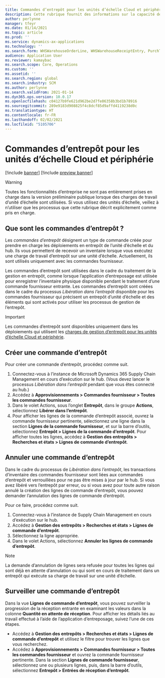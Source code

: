 ```yaml
---
title: Commandes d’entrepôt pour les unités d’échelle Cloud et périphérie
description: Cette rubrique fournit des informations sur la capacité de commandes d’entrepôt dans le cadre de la charge de travail de l’unité d’échelle d’entrepôt.
author: perlynne
manager: tfeyr
ms.date: 01/14/2021
ms.topic: article
ms.prod: ''
ms.service: dynamics-ax-applications
ms.technology: ''
ms.search.form: WHSWarehouseOrderLine, WHSWarehouseReceiptEntry, PurchTable
audience: Application User
ms.reviewer: kamaybac
ms.search.scope: Core, Operations
ms.custom: ''
ms.assetid: ''
ms.search.region: global
ms.search.industry: SCM
ms.author: perlynne
ms.search.validFrom: 2021-01-14
ms.dyn365.ops.version: 10.0.17
ms.openlocfilehash: c04127b9fe621d962be2d7fe06358b3bd1b78916
ms.sourcegitcommit: 289e9183d908825f4c8dcf85d9affd4119238d0c
ms.translationtype: HT
ms.contentlocale: fr-FR
ms.lasthandoff: 02/02/2021
ms.locfileid: "5105706"
---
```

# <a name="warehouse-orders-for-cloud-and-edge-scale-units"></a>Commandes d’entrepôt pour les unités d’échelle Cloud et périphérie

[!include [banner](../includes/banner.md)]
[!include [preview banner](../includes/preview-banner.md)]

> [!WARNING]
> Toutes les fonctionnalités d’entreprise ne sont pas entièrement prises en charge dans la version préliminaire publique lorsque des charges de travail d’unité d’échelle sont utilisées. Si vous utilisez des unités d’échelle, veillez à n’utiliser que les processus que cette rubrique décrit explicitement comme pris en charge.

## <a name="what-are-warehouse-orders"></a>Que sont les commandes d’entrepôt ?

Les *commandes d’entrepôt* désignent un type de commande créée pour prendre en charge les déploiements en entrepôt de l’unité d’échelle et du hub. Ils vous permettent de recevoir un inventaire lorsque vous exécutez une charge de travail d’entrepôt sur une unité d’échelle. Actuellement, ils sont utilisés uniquement avec les commandes fournisseur.

Les commandes d’entrepôt sont utilisées dans le cadre du traitement de la gestion en entrepôt, comme lorsque l’application d’entreposage est utilisée pour enregistrer l’inventaire physique disponible pendant le traitement d’une commande fournisseur entrante. Les commandes d’entrepôt sont créées dans le cadre du processus *Libération dans l’entrepôt* disponible pour les commandes fournisseur qui précisent un entrepôt d’unité d’échelle et des éléments qui sont activés pour utiliser les processus de gestion de l’entrepôt.

> [!IMPORTANT]
> Les commandes d’entrepôt sont disponibles uniquement dans les déploiements qui utilisent les [charges de gestion d’entrepôt pour les unités d’échelle Cloud et périphérie](cloud-edge-workload-warehousing.md).

## <a name="create-a-warehouse-order"></a>Créer une commande d’entrepôt

Pour créer une commande d’entrepôt, procédez comme suit.

1. Connectez-vous à l’instance de Microsoft Dynamics 365 Supply Chain Management en cours d’exécution sur le hub. (Vous devez lancer le processus *Libération dans l’entrepôt* pendant que vous êtes connecté au hub.)
1. Accédez à **Approvisionnements \> Commandes fournisseur \> Toutes les commandes fournisseur**.
1. Dans le volet Actions, sous l’onglet **Entrepôt**, dans le groupe **Actions**, sélectionnez **Libérer dans l’entrepôt**.
1. Pour afficher les lignes de la commande d’entrepôt associé, ouvrez la commande fournisseur pertinente, sélectionnez une ligne dans la section **Lignes de la commande fournisseur**, et sur la barre d’outils, sélectionnez **Entrepôt \> Lignes de la commande d’entrepôt**. Pour afficher toutes les lignes, accédez à **Gestion des entrepôts \> Recherches et états \> Lignes de commande d’entrepôt**.

## <a name="cancel-a-warehouse-order"></a>Annuler une commande d’entrepôt

Dans le cadre du processus de *Libération dans l’entrepôt*, les transactions d’inventaire des commandes fournisseur sont liées aux commandes d’entrepôt et verrouillées pour ne pas être mises à jour par le hub. Si vous avez libéré vers l’entrepôt par erreur, ou si vous avez pour toute autre raison annulé la création des lignes de commande d’entrepôt, vous pouvez demander l’annulation des lignes de commande d’entrepôt.

Pour ce faire, procédez comme suit.

1. Connectez-vous à l’instance de Supply Chain Management en cours d’exécution sur le hub.
1. Accédez à **Gestion des entrepôts \> Recherches et états \> Lignes de commande d’entrepôt**.
1. Sélectionnez la ligne appropriée.
1. Dans le volet Actions, sélectionnez **Annuler les lignes de commande d’entrepôt**.

> [!NOTE]
> La demande d’annulation de lignes sera refusée pour toutes les lignes qui sont déjà en attente d’annulation ou qui sont en cours de traitement dans un entrepôt qui exécute sa charge de travail sur une unité d’échelle.

## <a name="monitor-a-warehouse-order"></a>Surveiller une commande d’entrepôt

Dans la vue **Lignes de commande d’entrepôt**, vous pouvez surveiller la progression de la réception entrante en examinant les valeurs dans la colonne **Quantité en attente de réception**. Pour afficher les détails liés au travail effectué à l’aide de l’application d’entreposage, suivez l’une de ces étapes.

- Accédez à **Gestion des entrepôts \> Recherches et états \> Lignes de commande d’entrepôt** et utilisez le filtre pour trouver les lignes que vous recherchez.
- Accédez à **Approvisionnements \> Commandes fournisseur \> Toutes les commandes fournisseur** et ouvrez la commande fournisseur pertinente. Dans la section **Lignes de commande fournisseur**, sélectionnez une ou plusieurs lignes, puis, dans la barre d’outils, sélectionnez **Entrepôt \> Entrées de réception d’entrepôt**.
